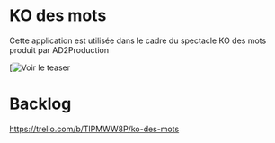 # KO des mots

Cette application est utilisée dans le cadre du spectacle KO des mots produit par AD2Production

[![Voir le teaser](https://www.youtube.com/watch?v=_Y2dDjVUGV4)

# Backlog

https://trello.com/b/TlPMWW8P/ko-des-mots
